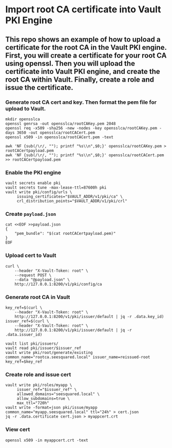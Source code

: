 # Import root CA certificate into Vault PKI Engine

## This repo shows an example of how to upload a certificate for the root CA in the Vault PKI engine. First, you will create a certificate for your root CA using openssl. Then you will upload the certificate into Vault PKI engine, and create the root CA within Vault. Finally, create a role and issue the certificate.

### Generate root CA cert and key. Then format the pem file for upload to Vault.

```shell
mkdir opensslca
openssl genrsa -out opensslca/rootCAKey.pem 2048
openssl req -x509 -sha256 -new -nodes -key opensslca/rootCAKey.pem -days 3650 -out opensslca/rootCACert.pem
openssl x509 -in opensslca/rootCACert.pem -text

awk 'NF {sub(/\r/, ""); printf "%s\\n",$0;}' opensslca/rootCAKey.pem > rootCACertpayload.pem
awk 'NF {sub(/\r/, ""); printf "%s\\n",$0;}' opensslca/rootCACert.pem >> rootCACertpayload.pem
```

### Enable the PKI engine

```shell
vault secrets enable pki
vault secrets tune -max-lease-ttl=87600h pki
vault write pki/config/urls \
     issuing_certificates="$VAULT_ADDR/v1/pki/ca" \
     crl_distribution_points="$VAULT_ADDR/v1/pki/crl"
```

### Create `payload.json`

```shell
cat <<EOF >>payload.json
{
    "pem_bundle": "$(cat rootCACertpayload.pem)"
}
EOF
```

### Upload cert to Vault

```curl
curl \
    --header "X-Vault-Token: root" \
    --request POST \
    --data "@payload.json" \
    http://127.0.0.1:8200/v1/pki/config/ca
```

### Generate root CA in Vault

```shell
key_ref=$(curl \
    --header "X-Vault-Token: root" \
    http://127.0.0.1:8200/v1/pki/issuer/default | jq -r .data.key_id)
issuer_ref=$(curl \
    --header "X-Vault-Token: root" \
    http://127.0.0.1:8200/v1/pki/issuer/default | jq -r .data.issuer_id)

vault list pki/issuers/
vault read pki/issuer/$issuer_ref
vault write pki/root/generate/existing common_name="rootca.seesquared.local" issuer_name=reissued-root key_ref=$key_ref
```

### Create role and issue cert

```shell
vault write pki/roles/myapp \
     issuer_ref="$issuer_ref" \
     allowed_domains="seesquared.local" \
     allow_subdomains=true \
     max_ttl="720h"
vault write -format=json pki/issue/myapp common_name="myapp.seesquared.local" ttl="24h" > cert.json
jq -r .data.certificate cert.json > myappcert.crt
```

### View cert

```shell
openssl x509 -in myappcert.crt -text
```
